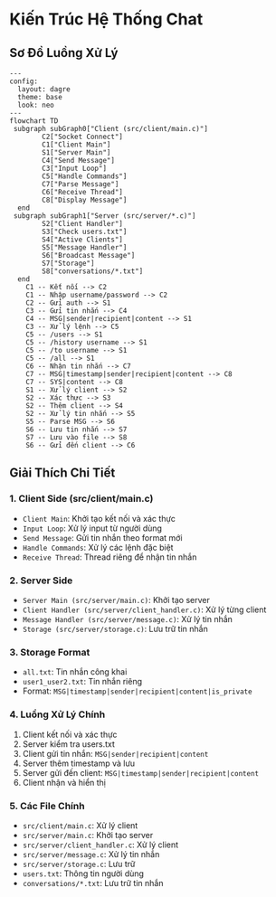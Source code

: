 # Kiến Trúc Hệ Thống Chat

## Sơ Đồ Luồng Xử Lý

```mermaid
---
config:
  layout: dagre
  theme: base
  look: neo
---
flowchart TD
 subgraph subGraph0["Client (src/client/main.c)"]
        C2["Socket Connect"]
        C1["Client Main"]
        S1["Server Main"]
        C4["Send Message"]
        C3["Input Loop"]
        C5["Handle Commands"]
        C7["Parse Message"]
        C6["Receive Thread"]
        C8["Display Message"]
  end
 subgraph subGraph1["Server (src/server/*.c)"]
        S2["Client Handler"]
        S3["Check users.txt"]
        S4["Active Clients"]
        S5["Message Handler"]
        S6["Broadcast Message"]
        S7["Storage"]
        S8["conversations/*.txt"]
  end
    C1 -- Kết nối --> C2
    C1 -- Nhập username/password --> C2
    C2 -- Gửi auth --> S1
    C3 -- Gửi tin nhắn --> C4
    C4 -- MSG|sender|recipient|content --> S1
    C3 -- Xử lý lệnh --> C5
    C5 -- /users --> S1
    C5 -- /history username --> S1
    C5 -- /to username --> S1
    C5 -- /all --> S1
    C6 -- Nhận tin nhắn --> C7
    C7 -- MSG|timestamp|sender|recipient|content --> C8
    C7 -- SYS|content --> C8
    S1 -- Xử lý client --> S2
    S2 -- Xác thực --> S3
    S2 -- Thêm client --> S4
    S2 -- Xử lý tin nhắn --> S5
    S5 -- Parse MSG --> S6
    S6 -- Lưu tin nhắn --> S7
    S7 -- Lưu vào file --> S8
    S6 -- Gửi đến client --> C6
```

## Giải Thích Chi Tiết

### 1. Client Side (src/client/main.c)
- `Client Main`: Khởi tạo kết nối và xác thực
- `Input Loop`: Xử lý input từ người dùng
- `Send Message`: Gửi tin nhắn theo format mới
- `Handle Commands`: Xử lý các lệnh đặc biệt
- `Receive Thread`: Thread riêng để nhận tin nhắn

### 2. Server Side
- `Server Main (src/server/main.c)`: Khởi tạo server
- `Client Handler (src/server/client_handler.c)`: Xử lý từng client
- `Message Handler (src/server/message.c)`: Xử lý tin nhắn
- `Storage (src/server/storage.c)`: Lưu trữ tin nhắn

### 3. Storage Format
- `all.txt`: Tin nhắn công khai
- `user1_user2.txt`: Tin nhắn riêng
- Format: `MSG|timestamp|sender|recipient|content|is_private`

### 4. Luồng Xử Lý Chính
1. Client kết nối và xác thực
2. Server kiểm tra users.txt
3. Client gửi tin nhắn: `MSG|sender|recipient|content`
4. Server thêm timestamp và lưu
5. Server gửi đến client: `MSG|timestamp|sender|recipient|content`
6. Client nhận và hiển thị

### 5. Các File Chính
- `src/client/main.c`: Xử lý client
- `src/server/main.c`: Khởi tạo server
- `src/server/client_handler.c`: Xử lý client
- `src/server/message.c`: Xử lý tin nhắn
- `src/server/storage.c`: Lưu trữ
- `users.txt`: Thông tin người dùng
- `conversations/*.txt`: Lưu trữ tin nhắn